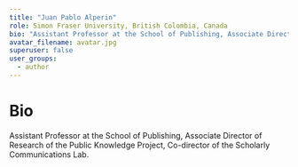 ```yaml
---
title: "Juan Pablo Alperin"
role: Simon Fraser University, British Colombia, Canada
bio: "Assistant Professor at the School of Publishing, Associate Director of Research of the Public Knowledge Project, Co-director of the Scholarly Communications Lab."
avatar_filename: avatar.jpg
superuser: false
user_groups:
  - author
---
```


# Bio
Assistant Professor at the School of Publishing, Associate Director of Research of the Public Knowledge Project, Co-director of the Scholarly Communications Lab.